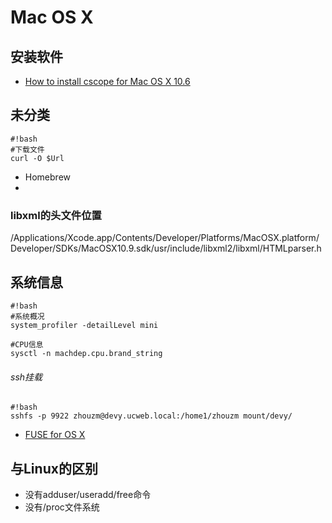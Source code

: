 # Mac OS X

## 安装软件
* [How to install cscope for Mac OS X 10.6](http://stackoverflow.com/questions/9386127/how-to-install-cscope-for-mac-os-x-10-6)

## 未分类
```
#!bash
#下载文件
curl -O $Url
```

* Homebrew
* 
### libxml的头文件位置
/Applications/Xcode.app/Contents/Developer/Platforms/MacOSX.platform/Developer/SDKs/MacOSX10.9.sdk/usr/include/libxml2/libxml/HTMLparser.h


## 系统信息
```
#!bash
#系统概况
system_profiler -detailLevel mini 

#CPU信息
sysctl -n machdep.cpu.brand_string
```

###### ssh挂载
```
#!bash
sshfs -p 9922 zhouzm@devy.ucweb.local:/home1/zhouzm mount/devy/
```
* [FUSE for OS X](http://osxfuse.github.io)

## 与Linux的区别
* 没有adduser/useradd/free命令
* 没有/proc文件系统